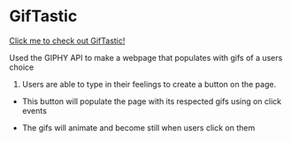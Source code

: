 # GifTastic

[Click me to check out GifTastic!]()

Used the GIPHY API to make a webpage that populates with gifs of a users choice

1. Users are able to type in their feelings to create a button on the page.

  * This button will populate the page with its respected gifs using on click events
  
  * The gifs will animate and become still when users click on them
